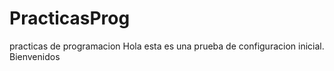 # PracticasProg
 practicas de programacion
Hola esta es una prueba de configuracion inicial.
Bienvenidos